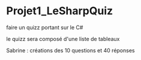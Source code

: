 # Projet1_LeSharpQuiz
faire un quizz portant sur le C#

le quizz sera composé d'une liste de tableaux


Sabrine :
créations des 10 questions et 40 réponses
